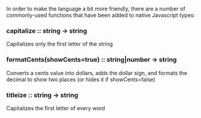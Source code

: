 In order to make the language a bit more friendly, there are a number of commonly-used functions that have been added to native Javascript types:

### capitalize :: string -> string
Capitalizes only the first letter of the string

### formatCents(showCents=true) :: string|number -> string
Converts a cents value into dollars, adds the dollar sign, and formats the decimal to show two places (or hides it if showCents=false)

### titleize :: string -> string
Capitalizes the first letter of every word


